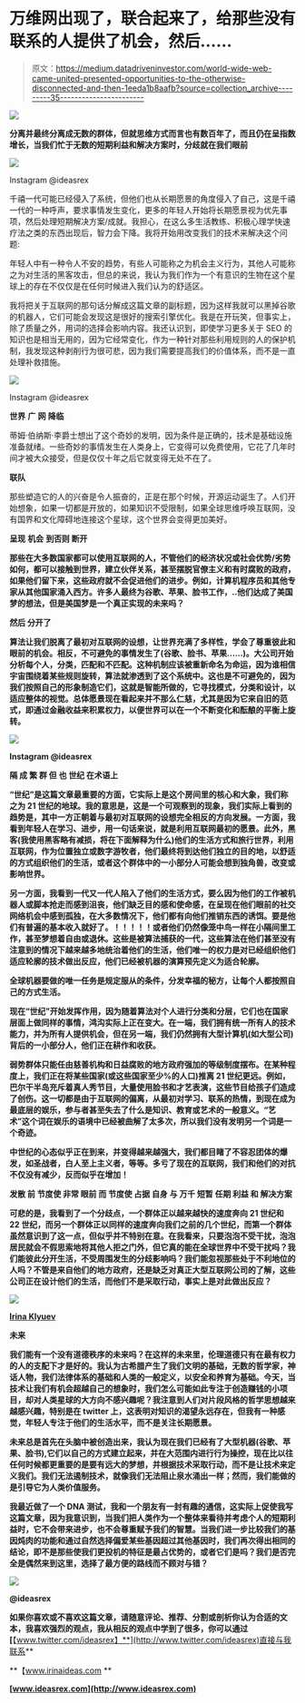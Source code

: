 # 万维网出现了，联合起来了，给那些没有联系的人提供了机会，然后……

> 原文：<https://medium.datadriveninvestor.com/world-wide-web-came-united-presented-opportunities-to-the-otherwise-disconnected-and-then-1eeda1b8aafb?source=collection_archive---------35----------------------->

[![](img/7d2912091cd26a584b4eb9263ee51923.png)](http://www.track.datadriveninvestor.com/1B9E)

**分离并最终分离成无数的群体，但就思维方式而言也有数百年了，而且仍在呈指数增长，当我们忙于无数的短期利益和解决方案时，分歧就在我们眼前**

![](img/3573a78e9e659d74435b22fbeef0189e.png)

Instagram @ideasrex

千禧一代可能已经侵入了系统，但他们也从长期愿景的角度侵入了自己，这是千禧一代的一种呼声，要求事情发生变化，更多的年轻人开始将长期愿景视为优先事项，然后处理短期解决方案/成就。我担心，在这么多生活教练、积极心理学快速疗法之类的东西出现后，智力会下降。我将开始用改变我们的技术来解决这个问题:

年轻人中有一种令人不安的趋势，有些人可能称之为机会主义行为，其他人可能称之为对生活的黑客攻击，但总的来说，我认为我们作为一个有意识的生物在这个星球上的存在不仅仅是在任何时候进入我们认为的舒适区。

我将把关于互联网的那句话分解成这篇文章的副标题，因为这样我就可以黑掉谷歌的机器人，它们可能会发现这是很好的搜索引擎优化。我是在开玩笑，但事实上，除了质量之外，用词的选择会影响内容。我还认识到，即使学习更多关于 SEO 的知识也是相当无用的，因为它经常变化，作为一种针对那些利用规则的人的保护机制，我发现这种剥削行为很可悲，因为我们需要提高我们的价值体系，而不是一直处理补救措施。

![](img/a7edfb7652105498a2445454794f4995.png)

Instagram @ideasrex

**世界** **广** **网** **降临**

蒂姆·伯纳斯·李爵士想出了这个奇妙的发明，因为条件是正确的，技术是基础设施准备就绪。一些奇妙的事情发生在人类身上，它变得可以免费使用，它花了几年时间才被大众接受，但是仅仅十年之后它就变得无处不在了。

**联队**

那些塑造它的人的兴奋是令人振奋的，正是在那个时候，开源运动诞生了。人们开始想象，如果一切都是开放的，如果知识不受限制，如果全球思维呼唤互联网，没有国界和文化障碍地连接这个星球，这个世界会变得更加美好。

**呈现** **机会** **到******否则** **断开****

**那些在大多数国家都可以使用互联网的人，不管他们的经济状况或社会优势/劣势如何，都可以接触到世界，建立伙伴关系，甚至摆脱官僚主义和有时腐败的政府，如果他们留下来，这些政府就不会促进他们的进步。例如，计算机程序员和其他专家从其他国家涌入西方。许多人最终为谷歌、苹果、脸书工作，..他们达成了美国梦的想法，但是美国梦是一个真正实现的未来吗？**

****然后** **分开了****

**算法让我们脱离了最初对互联网的设想，让世界充满了多样性，学会了尊重彼此和眼前的机会。相反，不可避免的事情发生了(谷歌、脸书、苹果……)。大公司开始分析每个人，分类，匹配和不匹配。这种机制应该被重新命名为命运，因为谁相信宇宙围绕着某些规则旋转，算法就渗透到了这个系统中。这也是不可避免的，因为我们按照自己的形象制造它们，这就是智能所做的，它寻找模式，分类和设计，以适应整体的视觉。总体愿景现在看起来并不那么仁慈，尤其是因为它来自旧的范式，即通过金融收益来积累权力，以便世界可以在一个不断变化和酝酿的平衡上旋转。**

**![](img/ad53b5304afa7837264a940743128baf.png)**

**Instagram @ideasrex**

****隔** **成** **繁** **群** **但** **也** **世纪** **在术语上****

**“世纪”是这篇文章最重要的方面，它实际上是这个房间里的核心和大象，我们称之为 21 世纪的地球。我的意思是，这是一个可观察到的现象，我们实际上看到的趋势是，其中一方正朝着与最初对互联网的设想完全相反的方向发展。一方面，我看到年轻人在学习、进步，用一句话来说，就是利用互联网最初的愿景。此外，黑客(我使用黑客略有减损，将在下面解释为什么)他们的生活方式和旅行世界，利用互联网，作为位置独立或数字游牧者，他们最终将到达他们独立的目的地，以舒适的方式组织他们的生活，或者这个群体中的一小部分人可能会想到独角兽，改变或影响世界。**

**另一方面，我看到一代又一代人陷入了他们的生活方式，要么因为他们的工作被机器人或脚本抢走而感到沮丧，他们缺乏目的感和使命感，在呈现在他们眼前的社交网络机会中感到孤独，在大多数情况下，他们都有向他们推销东西的诱饵。要是他们有普遍的基本收入就好了。！！！！！或者他们仍然像笼中鸟一样在小隔间里工作，甚至梦想着自由或退休。这些是被算法捕获的一代，这些算法在他们甚至没有注意到的情况下越来越多地统治着他们的生活，他们唯一的权力是对已经组织他们适应轮廓的技术做出反应，他们已经被机器的演算预先定义为适合轮廓。**

**全球机器要做的唯一任务是规定服从的条件，分发幸福的秘方，让每个人都按照自己的方式生活。**

**现在“世纪”开始发挥作用，因为随着算法对个人进行分类和分层，它们也在国家层面上做同样的事情，鸿沟实际上正在变大。在一端，我们拥有统一所有人的技术能力，并为所有人提供机会，但在另一端，我们仍然拥有大型计算机(如大型公司)背后的一小部分人，他们正在耕作和收获。**

**弱势群体只能任由慈善机构和日益腐败的地方政府强加的等级制度摆布。在某种程度上，我们正在将某些国家(或这些国家至少%的人口)推离 21 世纪更远。例如，巴尔干半岛充斥着真人秀节目，大量使用脸书和才艺表演，这些节目给孩子们造成了创伤。这一切都是由于互联网的偏离，从最初对学习、联系的热情，到现在成为最底层的娱乐，参与者甚至失去了什么是知识、教育或艺术的一般意义。“艺术”这个词在娱乐的语境中已经被曲解了太多次，所以我们没有发明另一个词是一个奇迹。**

**中世纪的心态似乎正在到来，并变得越来越强大，我们都目睹了不容忍团体的爆发，如圣战者，白人至上主义者，等等。多亏了现在的互联网，我们和他们的对抗不仅没有减少，反而似乎在增加！**

****发散** **前** **节度使** **非常** **眼前** **而** **节度使** **占据** **自身** **与** **万千** **短暂** **任期** **利益** **和** **解决方案****

**可悲的是，我看到了一个分歧点，一个群体正以越来越快的速度奔向 21 世纪和 22 世纪，而另一个群体正以同样的速度奔向我们之前的几个世纪，而第一个群体虽然意识到了这一点，但似乎并不特别在意。在我看来，只要泡泡不受干扰，泡泡居民就会不假思索地将其他人拒之门外，但它真的能在全球世界中不受干扰吗？我们能彼此分开生活，不受周围发生的分歧影响吗？我们能忽视那些处于不利地位的人吗？不管是来自他们的地方政府，还是缺乏对真正大型互联网公司的了解，这些公司正在设计他们的生活，而他们不是采取行动，事实上是对此做出反应？**

**![](img/0be09f5014618d88cc6f301ff35efdae.png)**

**[Irina Klyuev](https://medium.com/u/20fd7d2a7d82?source=post_page-----1eeda1b8aafb--------------------------------)**

****未来****

**我们能有一个没有道德秩序的未来吗？在这样的未来里，伦理道德只有在最有权力的人的支配下才是好的。我认为古希腊产生了我们文明的基础，无数的哲学家，神话人物，我们法律体系的基础和人类的一般定义，以安全和养育为基础。今天，当技术让我们有机会超越自己的想象时，我们怎么可能如此专注于创造赚钱的小项目，却对人类星球的大方向不感兴趣呢？我注意到人们对片段风格的哲学思想越来越感兴趣，特别是在 twitter 上，这表明对知识的渴望永远存在，但我有一种感觉，年轻人专注于他们的生活水平，而不是关注长期愿景。**

**未来总是首先在头脑中被创造出来，我认为现在我们已经有了大型机器(谷歌、苹果、脸书),它们以自己的方式建立起来，并在大范围内进行行为操控，现在比以往任何时候都更重要的是要有远大的梦想，并根据技术采取行动，而不是让技术来定义我们。我们无法遏制技术，就像我们无法阻止泉水涌出一样；然而，我们能做的是引导它为人类价值服务。**

**我最近做了一个 DNA 测试，我和一个朋友有一封有趣的通信，这实际上促使我写这篇文章，因为我意识到，当我们把人类作为一个整体来看待并考虑个人的短期利益时，它不会带来进步，也不会尊重赋予我们的智慧。当我们进一步比较我们的基因炖肉的功能和通过自然选择偏爱某些基因超过其他基因时，我们再次得出相同的结论，即不是那些使我们更投机的特征是最占优势的，或者它们是吗？我们是否完全是偶然来到这里，选择了最方便的路线而不顾对与错？**

**![](img/8bc8ef4b1ccd63bd966b465976b2d0b5.png)**

**@ideasrex**

**如果你喜欢或不喜欢这篇文章，请随意评论、推荐、分割或剖析你认为合适的文本，我喜欢强烈的观点，我从相反的观点中学到了很多，你可以通过[**【www.twitter.com/ideasrex】**](http://www.twitter.com/ideasrex)直接与我联系**

**【www.irinaideas.com **

**[www.ideasrex.com](http://www.ideasrex.com)**